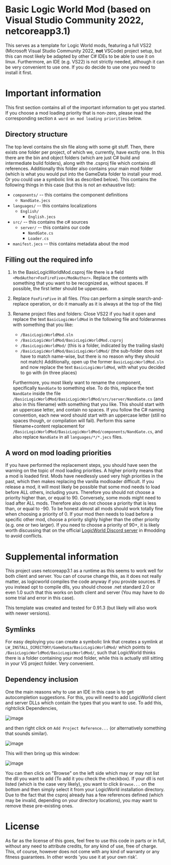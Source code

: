 # Basic Logic World Mod (based on Visual Studio Community 2022, netcoreapp3.1)
This serves as a template for Logic World mods, featuring a full VS22 (Microsoft Visual Studio Community 2022, **not** VSCode) project setup, but this can most likely be adapted by other C# IDEs to be able to use it on linux. Furthermore, an IDE (e.g. VS22) is not strictly needed, although it can be very convenient to use one. If you do decide to use one you need to install it first.


# Important information
This first section contains all of the important information to get you started. If you choose a mod loading priority that is non-zero, please read the corresponding section `A word on mod loading priorities` below.

## Directory structure
The top level contains the sln file along with some git stuff. Then, there exists one folder per project, of which we, currently, have exctly one.
In this there are the bin and object folders (which are just C# build and intermediate build folders), along with the .csproj file which contains dll references.
Additionally this folder also contains your main mod folder (which is what you would put into the GameData folder to install your mod. Or you could use a symbolic link as described below).
This contains the following things in this case (but this is not an exhaustive list):
- `components/` -- this contains the component definitions
    - `NandGate.jecs`
- `languages/` -- this contains localizations
    - `English/`
        - `English.jecs`
- `src/` -- this contains the c# sources
    - `server/` -- this contains our code
        - `NandGate.cs`
        - `Loader.cs`
- `manifest.jecs` -- this contains metadata about the mod

## Filling out the required info
1. In the BasicLogicWorldMod.csproj file there is a field `<ModAuthor>FoxFireFive</ModAuthor>`. Replace the contents with something that you want to be recognized as, without spaces. If possible, the first letter should be uppercase.
2. Replace `FoxFireFive` in all files. (You can perform a simple search-and-replace operation, or do it manually as it is always at the top of the file)
3. Rename project files and folders:
    Close VS22 if you had it open and replace the text `BasicLogicWorldMod` in the following file and folderanmes with something that you like:
    - `/BasicLogicWorldMod.sln`
    - `/BasicLogicWorldMod/BasicLogicWorldMod.csproj`
    - `/BasicLogicWorldMod/` (this is a folder, indicated by the trailing slash)
    - `/BasicLogicWorldMod/BasicLogicWorldMod/` (the sub-folder does not have to match name-wise, but there is no reason why they should not match)
    Additionally, open up the former `BasicLogicWorldMod.sln` and now replace the text `BasicLogicWorldMod`, with what you decided to go with (in three places)

    Furthermore, you most likely want to rename the component, specifically `NandGate` to something else. To do this, replace the text `NandGate` inside the file `/BasicLogicWorldMod/BasicLogicWorldMod/src/server/NandGate.cs` (and also in this filename) with something that you like. This should start with an uppercase letter, and contain no spaces. If you follow the C# naming convention, each new word should start with an uppercase letter (still no spaces though, or compilation will fail).
    Perform this same filename+content replacement for `/BasicLogicWorldMod/BasicLogicWorldMod/components/NandGate.cs`, and also replace `NandGate` in all `languages/*/*.jecs` files.

## A word on mod loading priorities
If you have performed the replacement steps, you should have seen the warning on the topic of mod loading priorities. A higher priority means that a mod is loaded first. Mods have needlessly used very high priorities in the past, which then makes replacing the vanilla modloader difficult. If you release a mod, it will most likely be possible that some mod needs to load before ALL others, including yours. Therefore you should not choose a priority higher than, or equal to 90. Conversely, some mods might need to load after ALL mods. Therefore also do not choose a priority that is less than, or equal to -90. To be honest almost all mods should work totally fine when choosing a priority of 0. If your mod then needs to load before a specific other mod, choose a priority slighly higher than the other priority (e.g. one or two larger). If you need to choose a priority of 90+, it is likely worth discussing that on the official [LogicWorld Discord server](https://discord.gg/NaXhtFbA2h) in #modding to avoid conflicts.

# Supplemental information

This project uses netcoreapp3.1 as a runtime as this seems to work well for both client and server. You can of course change this, as it does not really matter, as logicworld compiles the code anyway if you provide sources.
If you instead opt to compile dlls, you should choose .net standard 2.0 or even 1.0 such that this works on both client and server (You may have to do some trial and error in this case).

This template was created and tested for 0.91.3 (but likely will also work with newer versions).

## Symlinks
For easy deploying you can create a symbolic link that creates a symlink at `LW_INSTALL_DIRECTORY/GameData/BasicLogicWorldMod/` which points to `/BasicLogicWorldMod/BasicLogicWorldMod/`, such that LogicWorld thinks there is a folder containing your mod folder, while this is actually still sitting in your VS project folder. Very convenient.

## Dependency inclusion
One the main reasons why to use an IDE in this case is to get autocompletion suggestions. For this, you will need to add LogicWorld client and server DLLs which contain the types that you want to use.
To add this, rightclick Dependencies, 

![image](https://github.com/GHXX/LogicWorld-BasicLogicWorldMod/assets/5289076/0ab3f04e-5c6c-4891-a13f-1f08101bd9c6)

and then right click on `Add Project Reference...` (or alternatively something that sounds similar). 

![image](https://github.com/GHXX/LogicWorld-BasicLogicWorldMod/assets/5289076/21f787ff-4d11-4de3-a090-ea5c2a623a14)

This will then bring up this window:

![image](https://github.com/GHXX/LogicWorld-BasicLogicWorldMod/assets/5289076/a7e2384b-62f9-4546-bf48-0fffeddc8da9)

You can then click on "Browse" on the left side which may or may not list the dll you want to add (To add it you check the checkbox). If your dll is not listed (which is the case very likely), you want to click `Browse...` on the bottom and then simply select it from your LogicWorld installation directory.
Due to the fact that the csproj already has a few references defined (which may be invalid, depending on your directory locations), you may want to remove these pre-existing ones.

# License
As far as the license of this goes, feel free to use this code in parts or in full, without any need to attribute credits, for any kind of use, free of charge. This, of course, however does not come with any kind of warranty or any fitness guarantees. In other words 'you use it at your own risk'.
